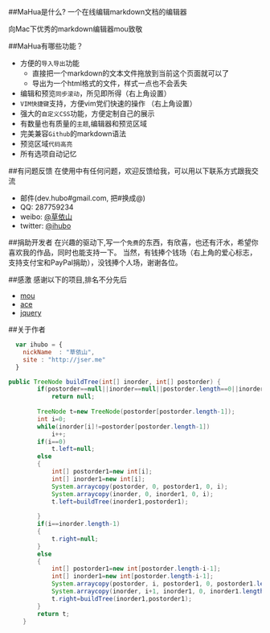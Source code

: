 ##MaHua是什么?
一个在线编辑markdown文档的编辑器

向Mac下优秀的markdown编辑器mou致敬

##MaHua有哪些功能？

* 方便的`导入导出`功能
    *  直接把一个markdown的文本文件拖放到当前这个页面就可以了
    *  导出为一个html格式的文件，样式一点也不会丢失
* 编辑和预览`同步滚动`，所见即所得（右上角设置）
* `VIM快捷键`支持，方便vim党们快速的操作 （右上角设置）
* 强大的`自定义CSS`功能，方便定制自己的展示
* 有数量也有质量的`主题`,编辑器和预览区域
* 完美兼容`Github`的markdown语法
* 预览区域`代码高亮`
* 所有选项自动记忆

##有问题反馈
在使用中有任何问题，欢迎反馈给我，可以用以下联系方式跟我交流

* 邮件(dev.hubo#gmail.com, 把#换成@)
* QQ: 287759234
* weibo: [@草依山](http://weibo.com/ihubo)
* twitter: [@ihubo](http://twitter.com/ihubo)

##捐助开发者
在兴趣的驱动下,写一个`免费`的东西，有欣喜，也还有汗水，希望你喜欢我的作品，同时也能支持一下。
当然，有钱捧个钱场（右上角的爱心标志，支持支付宝和PayPal捐助），没钱捧个人场，谢谢各位。

##感激
感谢以下的项目,排名不分先后

* [mou](http://mouapp.com/) 
* [ace](http://ace.ajax.org/)
* [jquery](http://jquery.com)

##关于作者

```javascript
  var ihubo = {
    nickName  : "草依山",
    site : "http://jser.me"
  }
``` 
```java
public TreeNode buildTree(int[] inorder, int[] postorder) {
        if(postorder==null||inorder==null||postorder.length==0||inorder.length==0)
    		return null;
    	
        TreeNode t=new TreeNode(postorder[postorder.length-1]);
        int i=0;
        while(inorder[i]!=postorder[postorder.length-1])
        	i++;
        if(i==0)
        	t.left=null;
        else
        {
            int[] postorder1=new int[i];
            int[] inorder1=new int[i];
            System.arraycopy(postorder, 0, postorder1, 0, i);
            System.arraycopy(inorder, 0, inorder1, 0, i);
            t.left=buildTree(inorder1,postorder1);
        	
        }
        if(i==inorder.length-1)
        {
        	t.right=null;
        }
        else
        {
	        int[] postorder1=new int[postorder.length-i-1];
	        int[] inorder1=new int[postorder.length-i-1];
	        System.arraycopy(postorder, i, postorder1, 0, postorder1.length);
	        System.arraycopy(inorder, i+1, inorder1, 0, inorder1.length);   
	        t.right=buildTree(inorder1,postorder1);        	
        }
        return t;
    }
``` 

